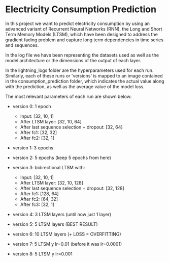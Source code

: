 # Electricity Consumption Prediction

In this project we want to predict electricity consumption by using an advanced variant of Recurrent Neural Networks (RNN), the Long and Short Term Memory Models (LTSM), which have been designed to address the gradient fading problem and capture long term dependencies in time series and sequences.

In the log file we have been representing the datasets used as well as the model architecture or the dimensions of the output of each layer. 

In the lightning_logs folder are the hyperparameters used for each run. Similarly, each of these runs or 'versions' is mapped to an image contained in the consumption_prediction folder, which indicates the actual value along with the prediction, as well as the average value of the model loss.

The most relevant parameters of each run are shown below:

- version 0: 1 epoch
    - Input: [32, 10, 1]
    - After LTSM layer: [32, 10, 64]
    - After last sequence selection + dropout: [32, 64]
    - After fc1: [32, 32]
    - After fc2: [32, 1]
- version 1: 3 epochs
- version 2: 5 epochs  (keep 5 epochs from here)
- version 3: bidirectional LTSM with:
    - Input: [32, 10, 1]
    - After LTSM layer: [32, 10, 128]
    - After last sequence selection + dropout: [32, 128]
    - After fc1: [128, 64]
    - After fc2: [64, 32]
    - After fc3: [32, 1]
- version 4: 3 LTSM layers (until now just 1 layer)
- version 5: 5 LTSM layers (BEST RESULT)

- version 6: 10 LTSM layers (+ LOSS = OVERFITTING)
- version 7: 5 LTSM y lr=0.01 (before it was lr=0.0001)
- version 8: 5 LTSM y lr=0.001



